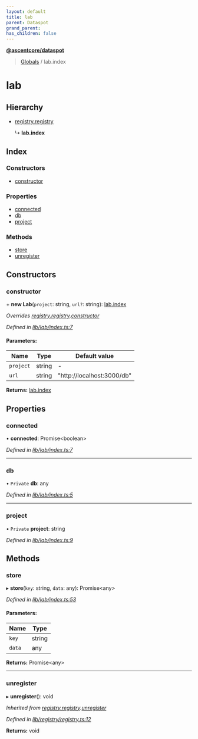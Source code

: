 ```yaml
---
layout: default
title: lab
parent: Dataspot
grand_parent: 
has_children: false
---
```


**[@ascentcore/dataspot](../README.md)**

> [Globals](../globals.md) / lab.index

# lab

## Hierarchy

* [registry.registry](registry_registry.md)

  ↳ **lab.index**

## Index

### Constructors

* [constructor](lab_index.md#constructor)

### Properties

* [connected](lab_index.md#connected)
* [db](lab_index.md#db)
* [project](lab_index.md#project)

### Methods

* [store](lab_index.md#store)
* [unregister](lab_index.md#unregister)

## Constructors

### constructor

\+ **new Lab**(`project`: string, `url?`: string): [lab.index](lab_index.md)

*Overrides [registry.registry](registry_registry.md).[constructor](registry_registry.md#constructor)*

*Defined in [lib/lab/index.ts:7](https://github.com/ascentcore/dataspot/blob/46219f5/lib/lab/index.ts#L7)*

#### Parameters:

Name | Type | Default value |
------ | ------ | ------ |
`project` | string | - |
`url` | string | "http://localhost:3000/db" |

**Returns:** [lab.index](lab_index.md)

## Properties

### connected

•  **connected**: Promise\<boolean>

*Defined in [lib/lab/index.ts:7](https://github.com/ascentcore/dataspot/blob/46219f5/lib/lab/index.ts#L7)*

___

### db

• `Private` **db**: any

*Defined in [lib/lab/index.ts:5](https://github.com/ascentcore/dataspot/blob/46219f5/lib/lab/index.ts#L5)*

___

### project

• `Private` **project**: string

*Defined in [lib/lab/index.ts:9](https://github.com/ascentcore/dataspot/blob/46219f5/lib/lab/index.ts#L9)*

## Methods

### store

▸ **store**(`key`: string, `data`: any): Promise\<any>

*Defined in [lib/lab/index.ts:53](https://github.com/ascentcore/dataspot/blob/46219f5/lib/lab/index.ts#L53)*

#### Parameters:

Name | Type |
------ | ------ |
`key` | string |
`data` | any |

**Returns:** Promise\<any>

___

### unregister

▸ **unregister**(): void

*Inherited from [registry.registry](registry_registry.md).[unregister](registry_registry.md#unregister)*

*Defined in [lib/registry/registry.ts:12](https://github.com/ascentcore/dataspot/blob/46219f5/lib/registry/registry.ts#L12)*

**Returns:** void
